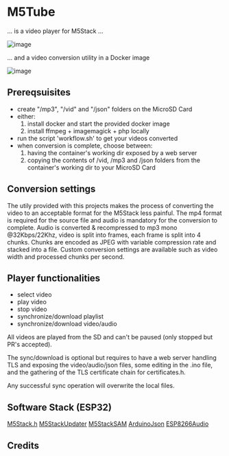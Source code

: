 # M5Tube

... is a video player for M5Stack ...

![image](https://user-images.githubusercontent.com/1893754/46413569-8be9be80-c721-11e8-8547-5c1d063c1d8c.png)

... and a video conversion utility in a Docker image

![image](https://user-images.githubusercontent.com/1893754/46411749-dddc1580-c71c-11e8-8f6a-5fa7a5527877.png)


Prereqsuisites
--------------
  - create "/mp3", "/vid" and "/json" folders on the MicroSD Card
  - either:
    1) install docker and start the provided docker image
    2) install ffmpeg + imagemagick + php locally
  - run the script 'workflow.sh' to get your videos converted
  - when conversion is complete, choose between:
    1) having the container's working dir exposed by a web server
    2) copying the contents of /vid, /mp3 and /json folders from the 
       container's working dir to your MicroSD Card

Conversion settings
-------------------
  The utily provided with this projects makes the process of converting the video to an acceptable format for the M5Stack
  less painful.
  The mp4 format is required for the source file and audio is mandatory for the conversion to complete.
  Audio is converted & recompressed to mp3 mono @32Kbps/22Khz, video is split into frames, each frame is split into 4 chunks.
  Chunks are encoded as JPEG with variable compression rate and stacked into a file.
  Custom conversion settings are available such as video width and processed chunks per second.

Player functionalities
----------------------
  - select video
  - play video
  - stop video
  - synchronize/download playlist
  - synchronize/download video/audio

All videos are played from the SD and can't be paused (only stopped but PR's accepted).

The sync/download is optional but requires to have a web server handling TLS and exposing the video/audio/json files, some editing in the .ino file, and the gathering of the TLS certificate chain for certificates.h.

Any successful sync operation will overwrite the local files.


Software Stack (ESP32)
----------------------
  [M5Stack.h](https://github.com/m5stack/M5Stack/)
  [M5StackUpdater](https://github.com/tobozo/M5Stack-SD-Updater/)
  [M5StackSAM](https://github.com/tomsuch/M5StackSAM/)
  [ArduinoJson](https://github.com/bblanchon/ArduinoJson/)
  [ESP8266Audio](https://github.com/earlephilhower/ESP8266Audio/)
  
Credits
-------
